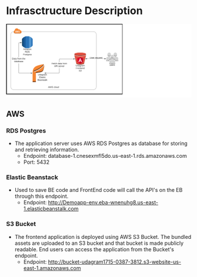# Infrasctructure Description

![](architecture_diagram.png)

## AWS
### RDS Postgres 
- The application server uses AWS RDS Postgres as database for storing and retrieving information.
    + Endpoint: database-1.cnesexmfl5do.us-east-1.rds.amazonaws.com
    + Port: 5432
### Elastic Beanstack
- Used to save BE code and FrontEnd code will call the API's on  the EB through this endpoint.
    + Endpoint: http://Demoapp-env.eba-wnenuhg8.us-east-1.elasticbeanstalk.com
### S3 Bucket
- The frontend application is deployed using AWS S3 Bucket. The bundled assets are uploaded to an S3 bucket and that
bucket is made publicly readable. End users can access the application from the Bucket's endpoint.
    + Endpoint: http://bucket-udagram1715-0387-3812.s3-website-us-east-1.amazonaws.com 